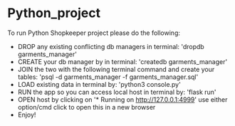 # Python_project

To run Python Shopkeeper project please do the following:

- DROP any existing conflicting db managers in terminal: 'dropdb garments_manager' 
- CREATE your db manager by in terminal: 'createdb garments_manager'
- JOIN the two with the following terminal command and create your tables: 'psql -d garments_manager -f garments_manager.sql'
- LOAD existing data in terminal by: 'python3 console.py'
- RUN the app so you can access local host in terminal by: 'flask run'
- OPEN host by clicking on '* Running on http://127.0.0.1:4999' use either option/cmd click to open this in a new browser 
- Enjoy!
